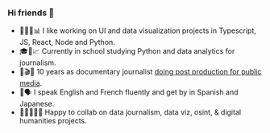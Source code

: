 ### Hi friends 👋 

- 👩🏻‍💻📊 I like working on UI and data visualization projects in Typescript, JS, React, Node and Python.
- 🎓🐍📈 Currently in school studying Python and data analytics for journalism. 
- 🎥🎬📰 10 years as documentary journalist [doing post production for public media](https://www.imdb.com/name/nm3316150/).
- 🧳🗣 I speak English and French fluently and get by in Spanish and Japanese. 
- 🙌👾🙋🏻‍♀️ Happy to collab on data journalism, data viz, osint, & digital humanities projects.

